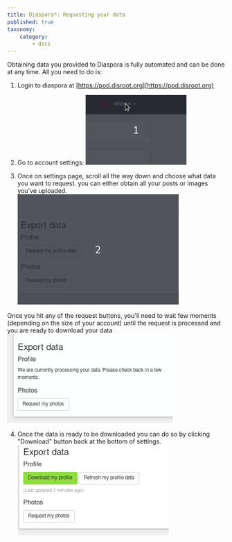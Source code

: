 ```yaml
---
title: Diaspora*: Requesting your data
published: true
taxonomy:
    category:
        - docs
---
```


Obtaining data you provided to Diaspora is fully automated and can be done at any time. All you need to do is:

1. Login to diaspora at [https://pod.disroot.org](https://pod.disroot.org)

2. Go to account settings:
![](en/settings.gif)

3. Once on settings page, scroll all the way down and choose what data you want to request. you can either obtain all your posts or images you've uploaded.
![](en/request.gif)

Once you hit any of the request buttons, you'll need to wait few moments (depending on the size of your account) until the request is processed and you are ready to download your data
![](en/wait-request.png)

4. Once the data is ready to be downloaded you can do so by clicking "Download" button back at the bottom of settings.
![](en/data-download.png)
